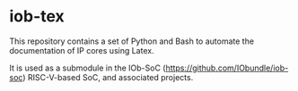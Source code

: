 # iob-tex


This repository contains a set of Python and Bash to automate the documentation of IP cores using Latex.

It is used as a submodule in the IOb-SoC (https://github.com/IObundle/iob-soc) RISC-V-based SoC, and associated projects.
